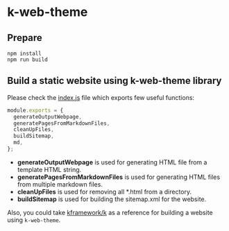 # k-web-theme

## Prepare

```
npm install
npm run build
```

## Build a static website using k-web-theme library

Please check the [index.js](./index.js) file which exports few useful functions:

```javascript
module.exports = {
  generateOutputWebpage,
  generatePagesFromMarkdownFiles,
  cleanUpFiles,
  buildSitemap,
  md,
};
```

* **generateOutputWebpage** is used for generating HTML file from a template HTML string.  
* **generatePagesFromMarkdownFiles** is used for generating HTML files from multiple markdown files.  
* **cleanUpFiles** is used for removing all *.html from a directory.  
* **buildSitemap** is used for building the sitemap.xml for the website.  

Also, you could take [kframework/k](https://github.com/kframework/k/tree/master/web) as a reference for building a website using `k-web-theme`.  